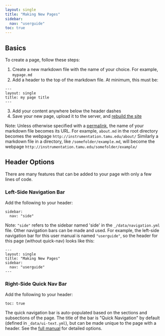 ```yaml
---
layout: single
title: "Making New Pages"
sidebar:
  nav: "userguide"
toc: true
---
```

## Basics
To create a page, follow these steps:
1. Create a new markdown file with the name of your choice. For example, `mypage.md`
2. Add a header to the top of the markdown file. At minimum, this must be:
  ```
  ---
  layout: single
  title: my page title
  ---
  ```
3. Add your content anywhere below the header dashes
4. Save your new page, upload it to the server, and [rebuild the site](/userguide/)

Note: Unless otherwise specified with a [permalink](/userguide/permalinks), the name of your markdown file becomes its URL. For example, `about.md` in the root directory becomes the webpage `http://instrumentation.tamu.edu/about/`
Similarly a markdown file in a directory, like `/somefolder/example.md`, will become the webpage `http://instrumentation.tamu.edu/somefolder/example/`
## Header Options
There are many features that can be added to your page with only a few lines of code.
### Left-Side Navigation Bar
Add the following to your header:
```
sidebar:
  nav: "side"
```
Note: `"side"` refers to the sidebar named 'side' in the `_/data/navigation.yml` file. Other navigation bars can be made and used. For example, the left-side navigation bar for this user manual is named `"userguide"`, so the header for this page (without quick-nav) looks like this:
```
---
layout: single
title: "Making New Pages"
sidebar:
  nav: "userguide"
---   
```
### Right-Side Quick Nav Bar
Add the following to your header:
```
toc: true
```
The quick navigation bar is auto-populated based on the sections and subsections of the page. The title of the bar is "Quick Navigation" by default (defined in `_data/ui-text.yml`), but can be made unique to the page with a header. See the [full manual](https://mmistakes.github.io/minimal-mistakes/docs/helpers/#table-of-contents) for detailed options.
